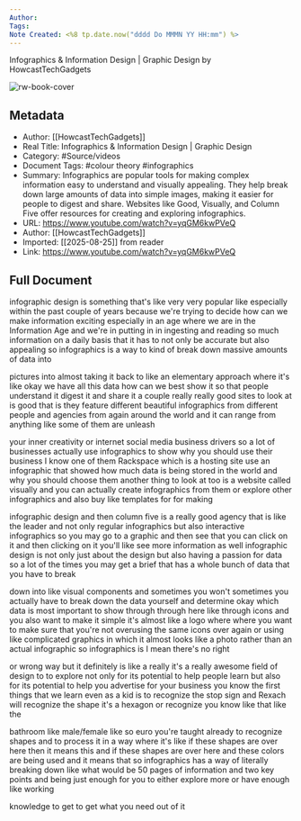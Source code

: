 ```yaml
---
Author: 
Tags:
Note Created: <%8 tp.date.now("dddd Do MMMN YY HH:mm") %>
---
```

Infographics & Information Design | Graphic Design by HowcastTechGadgets

![rw-book-cover](https://i.ytimg.com/vi/yqGM6kwPVeQ/maxresdefault.jpg)

## Metadata
- Author: [[HowcastTechGadgets]]
- Real Title: Infographics & Information Design | Graphic Design
- Category: #Source/videos
- Document Tags:  #colour theory  #infographics 
- Summary: Infographics are popular tools for making complex information easy to understand and visually appealing. They help break down large amounts of data into simple images, making it easier for people to digest and share. Websites like Good, Visually, and Column Five offer resources for creating and exploring infographics.
- URL: https://www.youtube.com/watch?v=yqGM6kwPVeQ
- Author: [[HowcastTechGadgets]]
- Imported: [[2025-08-25]] from reader
- Link: https://www.youtube.com/watch?v=yqGM6kwPVeQ

## Full Document
infographic design is something that's like very very popular like especially within the past couple of years because we're trying to decide how can we make information exciting especially in an age where we are in the Information Age and we're in putting in in ingesting and reading so much information on a daily basis that it has to not only be accurate but also appealing so infographics is a way to kind of break down massive amounts of data into 

pictures into almost taking it back to like an elementary approach where it's like okay we have all this data how can we best show it so that people understand it digest it and share it a couple really really good sites to look at is good that is they feature different beautiful infographics from different people and agencies from again around the world and it can range from anything like some of them are unleash 

your inner creativity or internet social media business drivers so a lot of businesses actually use infographics to show why you should use their business I know one of them Rackspace which is a hosting site use an infographic that showed how much data is being stored in the world and why you should choose them another thing to look at too is a website called visually and you can actually create infographics from them or explore other infographics and also buy like templates for for making 

infographic design and then column five is a really good agency that is like the leader and not only regular infographics but also interactive infographics so you may go to a graphic and then see that you can click on it and then clicking on it you'll like see more information as well infographic design is not only just about the design but also having a passion for data so a lot of the times you may get a brief that has a whole bunch of data that you have to break 

down into like visual components and sometimes you won't sometimes you actually have to break down the data yourself and determine okay which data is most important to show through through here like through icons and you also want to make it simple it's almost like a logo where where you want to make sure that you're not overusing the same icons over again or using like complicated graphics in which it almost looks like a photo rather than an actual infographic so infographics is I mean there's no right 

or wrong way but it definitely is like a really it's a really awesome field of design to to explore not only for its potential to help people learn but also for its potential to help you advertise for your business you know the first things that we learn even as a kid is to recognize the stop sign and Rexach will recognize the shape it's a hexagon or recognize you know like that like the 

bathroom like male/female like so euro you're taught already to recognize shapes and to process it in a way where it's like if these shapes are over here then it means this and if these shapes are over here and these colors are being used and it means that so infographics has a way of literally breaking down like what would be 50 pages of information and two key points and being just enough for you to either explore more or have enough like working 

knowledge to get to get what you need out of it
